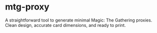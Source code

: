 # mtg-proxy
A straightforward tool to generate minimal Magic: The Gathering proxies. Clean design, accurate card dimensions, and ready to print.
